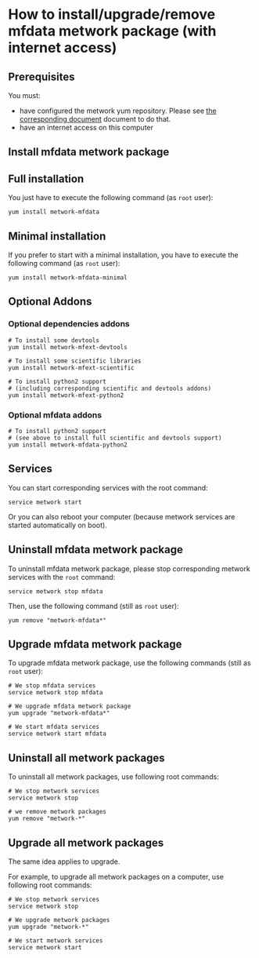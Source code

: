 # How to install/upgrade/remove mfdata metwork package (with internet access)

[//]: # (automatically generated from https://github.com/metwork-framework/resources/blob/master/cookiecutter/_%7B%7Bcookiecutter.repo%7D%7D/.metwork-framework/install_a_metwork_package.md)

## Prerequisites

You must:

- have configured the metwork yum repository. Please see [the corresponding document](configure_metwork_repo.md) document to do that.
- have an internet access on this computer

## Install mfdata metwork package

## Full installation

You just have to execute the following command (as `root` user):

```
yum install metwork-mfdata
```

## Minimal installation

If you prefer to start with a minimal installation, you have to execute the following command
(as `root` user):

```
yum install metwork-mfdata-minimal
```

## Optional Addons

### Optional dependencies addons

```
# To install some devtools
yum install metwork-mfext-devtools

# To install some scientific libraries
yum install metwork-mfext-scientific

# To install python2 support
# (including corresponding scientific and devtools addons)
yum install metwork-mfext-python2
```




### Optional mfdata addons

```
# To install python2 support
# (see above to install full scientific and devtools support)
yum install metwork-mfdata-python2
```



## Services

You can start corresponding services with the root command:

```
service metwork start
```

Or you can also reboot your computer (because metwork services are started automatically on boot).



## Uninstall mfdata metwork package


To uninstall mfdata metwork package, please stop corresponding metwork services with the `root` command:

```
service metwork stop mfdata
```

Then, use the following command (still as `root` user):


```
yum remove "metwork-mfdata*"
```

## Upgrade mfdata metwork package

To upgrade mfdata metwork package, use the following commands (still as `root` user):


```
# We stop mfdata services
service metwork stop mfdata
```


```
# We upgrade mfdata metwork package
yum upgrade "metwork-mfdata*"
```


```
# We start mfdata services
service metwork start mfdata
```


## Uninstall all metwork packages

To uninstall all metwork packages, use following root commands:

```
# We stop metwork services
service metwork stop

# we remove metwork packages
yum remove "metwork-*"
```

## Upgrade all metwork packages

The same idea applies to upgrade.

For example, to upgrade all metwork packages on a computer, use following root commands:

```
# We stop metwork services
service metwork stop

# We upgrade metwork packages
yum upgrade "metwork-*"

# We start metwork services
service metwork start
```
